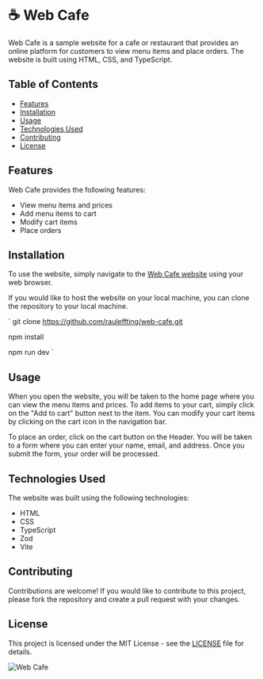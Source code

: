 :coffee: Web Cafe
========

Web Cafe is a sample website for a cafe or restaurant that provides an online platform for customers to view menu items and place orders. The website is built using HTML, CSS, and TypeScript.

Table of Contents
-----------------

*   [Features](#features)
*   [Installation](#installation)
*   [Usage](#usage)
*   [Technologies Used](#technologies-used)
*   [Contributing](#contributing)
*   [License](#license)

Features
--------

Web Cafe provides the following features:

*   View menu items and prices
*   Add menu items to cart
*   Modify cart items
*   Place orders

Installation
------------

To use the website, simply navigate to the [Web Cafe website](https://web-cafe94.netlify.app/) using your web browser.

If you would like to host the website on your local machine, you can clone the repository to your local machine.

`
git clone https://github.com/rauleffting/web-cafe.git

npm install

npm run dev
`

Usage
-----

When you open the website, you will be taken to the home page where you can view the menu items and prices. To add items to your cart, simply click on the "Add to cart" button next to the item. You can modify your cart items by clicking on the cart icon in the navigation bar.

To place an order, click on the cart button on the Header. You will be taken to a form where you can enter your name, email, and address. Once you submit the form, your order will be processed.


Technologies Used
-----------------

The website was built using the following technologies:

*   HTML
*   CSS
*   TypeScript
*   Zod
*   Vite

Contributing
------------

Contributions are welcome! If you would like to contribute to this project, please fork the repository and create a pull request with your changes.

License
-------

This project is licensed under the MIT License - see the [LICENSE](LICENSE) file for details.

![Web Cafe](https://user-images.githubusercontent.com/29555732/224161760-9d71531c-4fc2-45b2-a80c-4a325d60d027.png)

